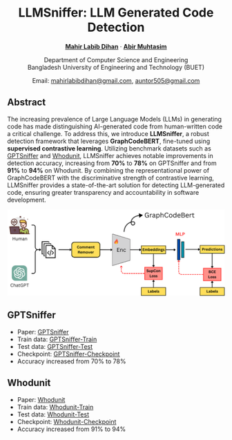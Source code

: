 <div align="center">

<h1>LLMSniffer: LLM Generated  Code Detection</h1>

[**Mahir Labib Dihan**](https://mahirlabibdihan.github.io/) · [**Abir Muhtasim**](https://abir66.github.io/)

Department of Computer Science and Engineering <br>
Bangladesh University of Engineering and Technology (BUET)

Email: [mahirlabibdihan@gmail.com](mailto:mahirlabibdihan@gmail.com), [auntor505@gmail.com](mailto:auntor505@gmail.com)
</div>


## Abstract

The increasing prevalence of Large Language Models (LLMs) in generating code has made distinguishing AI-generated code from human-written code a critical challenge. To address this, we introduce **LLMSniffer**, a robust detection framework that leverages **GraphCodeBERT**, fine-tuned using **supervised contrastive learning**. Utilizing benchmark datasets such as [GPTSniffer](https://www.sciencedirect.com/science/article/pii/S0164121224001043) and  [Whodunit](https://arxiv.org/pdf/2403.04013), LLMSniffer achieves notable improvements in detection accuracy, increasing from **70%** to **78%** on GPTSniffer and from **91%** to **94%** on Whodunit. By combining the representational power of GraphCodeBERT with the discriminative strength of contrastive learning, LLMSniffer provides a state-of-the-art solution for detecting LLM-generated code, ensuring greater transparency and accountability in software development.

![Overview](overview.png)

## GPTSniffer

- Paper: [GPTSniffer](https://www.sciencedirect.com/science/article/pii/S0164121224001043)
- Train data: [GPTSniffer-Train](data/gptsniffer/train/)
- Test data: [GPTSniffer-Test](data/gptsniffer/test/)
- Checkpoint: [GPTSniffer-Checkpoint](https://huggingface.co/mahirlabibdihan/LLMSniffer/blob/main/gptsniffer.pth)
- Accuracy increased from 70% to 78%

## Whodunit

- Paper: [Whodunit](https://arxiv.org/pdf/2403.04013)
- Train data: [Whodunit-Train](data/whodunit/train/)
- Test data: [Whodunit-Test](data/whodunit/test/)
- Checkpoint: [Whodunit-Checkpoint](https://huggingface.co/mahirlabibdihan/LLMSniffer/blob/main/whodunit.pth)
- Accuracy increased from 91% to 94%
